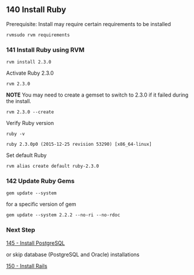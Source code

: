## 140 Install Ruby

Prerequisite: Install may require certain requirements to be installed

```
rvmsudo rvm requirements
```

### 141 Install Ruby using RVM

```
rvm install 2.3.0
```

Activate Ruby 2.3.0

```
rvm 2.3.0
```

**NOTE** You may need to create a gemset to switch to 2.3.0 if it failed during the install.

```
rvm 2.3.0 --create
```

Verify Ruby version

```
ruby -v
```

```console
ruby 2.3.0p0 (2015-12-25 revision 53290) [x86_64-linux]
```

Set default Ruby

```
rvm alias create default ruby-2.3.0
```

### 142 Update Ruby Gems

```
gem update --system
```

for a specific version of gem

```
gem update --system 2.2.2 --no-ri --no-rdoc
```

### Next Step

[145 - Install PostgreSQL](https://github.com/sleepepi/sleepepi/tree/master/virtual-machines/145-install-postgresql.md)

or skip database (PostgreSQL and Oracle) installations

[150 - Install Rails](https://github.com/sleepepi/sleepepi/tree/master/virtual-machines/150-install-rails.md)

